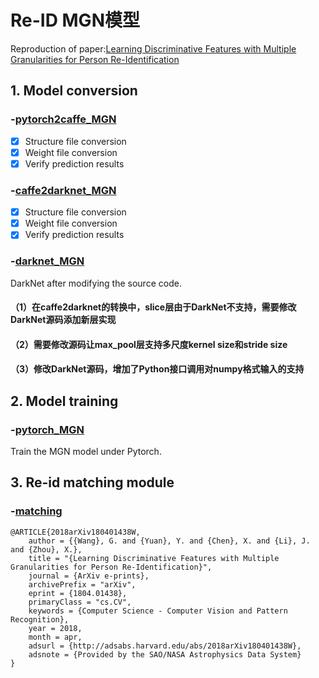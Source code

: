 # Re-ID MGN模型
Reproduction of paper:[Learning Discriminative Features with Multiple Granularities for Person Re-Identification](https://arxiv.org/abs/1804.01438v1)

## 1. Model conversion

### -[pytorch2caffe_MGN](https://github.com/lwplw/re-id_mgn/tree/master/pytorch2caffe_MGN)
- [x] Structure file conversion
- [x] Weight file conversion
- [x] Verify prediction results

### -[caffe2darknet_MGN](https://github.com/lwplw/re-id_mgn/tree/master/caffe2darknet_MGN)
- [x] Structure file conversion
- [x] Weight file conversion
- [x] Verify prediction results

### -[darknet_MGN](https://github.com/lwplw/re-id_mgn/tree/master/darknet_MGN)

DarkNet after modifying the source code.

#### （1）在caffe2darknet的转换中，slice层由于DarkNet不支持，需要修改DarkNet源码添加新层实现

#### （2）需要修改源码让max_pool层支持多尺度kernel size和stride size

#### （3）修改DarkNet源码，增加了Python接口调用对numpy格式输入的支持

## 2. Model training

### -[pytorch_MGN](https://github.com/lwplw/re-id_mgn/tree/master/pytorch_MGN)

Train the MGN model under Pytorch.


## 3. Re-id matching module
### -[matching](https://github.com/lwplw/re-id_mgn/tree/master/matching)


```text
@ARTICLE{2018arXiv180401438W,
    author = {{Wang}, G. and {Yuan}, Y. and {Chen}, X. and {Li}, J. and {Zhou}, X.},
    title = "{Learning Discriminative Features with Multiple Granularities for Person Re-Identification}",
    journal = {ArXiv e-prints},
    archivePrefix = "arXiv",
    eprint = {1804.01438},
    primaryClass = "cs.CV",
    keywords = {Computer Science - Computer Vision and Pattern Recognition},
    year = 2018,
    month = apr,
    adsurl = {http://adsabs.harvard.edu/abs/2018arXiv180401438W},
    adsnote = {Provided by the SAO/NASA Astrophysics Data System}
}
```
